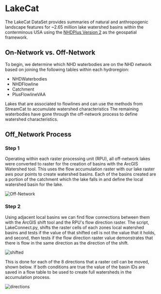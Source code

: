 # LakeCat

The LakeCat DataSet provides summaries of natural and anthropogenic landscape features for ~2.65 million lake watershed basins within the conterminous USA using the [NHDPlus Version 2](http://www.horizon-systems.com/NHDPlus/NHDPlusV2_data.php) as the geospatial framework.

## On-Network vs. Off-Network

To begin, we determine which NHD waterbodies are on the NHD network based on joining the following tables within each hydroregion:

  * NHDWaterbodies
  * NHDFlowline
  * Catchment
  * PlusFlowlineVAA
  
Lakes that are associated to flowlines and can use the methods from StreamCat to accumulate watershed characteristics The remaining waterbodies have gone through the off-network process to define watershed characteristics.

## Off_Network Process

### Step 1

Operating within each raster processing unit (RPU), all off-network lakes were converted to raster for the creation of basins with the ArcGIS Watershed tool. This uses the flow accumulation raster with our lake raster aws pour points to create watershed basins. Each of the basins created are a portion of the catchment which the lake falls in and define the local watershed basin for the lake. 

![Off-Network](https://cloud.githubusercontent.com/assets/7052993/19703884/648f7f0e-9aba-11e6-90e0-e909b49f5de2.PNG)

### Step 2
Using adjacent local basins we can find flow connections between them with the ArcGIS shift tool and the RPU's flow direction raster. The script, LakeConnect.py, shifts the raster cells of each zones local watershed basins and tests if the value of that shifted cell is not the value that it holds, and second, then tests if the flow direction raster value demonstrates that there is flow in the same direction as the direction of the shift.  

![shifted](https://cloud.githubusercontent.com/assets/7052993/19706148/306e4948-9ac5-11e6-9a80-c7e3362f7bc1.PNG)

This is done for each of the 8 directions that a raster cell can be moved, shown below.  If both conditions are true the value of the basin IDs are saved in a flow table to be used to create full watersheds in the accumulation process.

![directions](https://cloud.githubusercontent.com/assets/7052993/19816175/222618ce-9cfb-11e6-9290-9c737bb0adb2.PNG)

